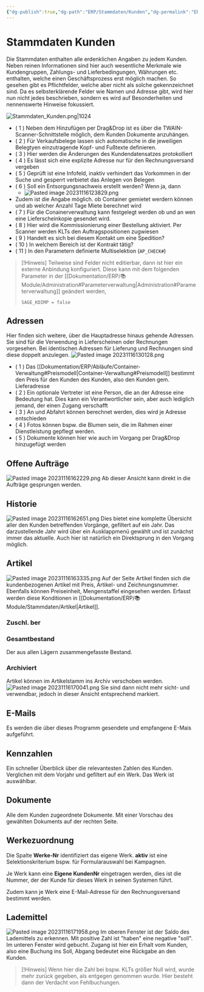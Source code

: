 ```yaml
---
{"dg-publish":true,"dg-path":"ERP/Stammdaten/Kunden","dg-permalink":"ERP/Stammdaten/Kunden","permalink":"/ERP/Stammdaten/Kunden/"}
---
```


# Stammdaten Kunden

Die Stammdaten enthalten alle erdenklichen Angaben zu jedem Kunden. Neben reinen Informationen sind hier auch wesentliche Merkmale wie Kundengruppen, Zahlungs- und Lieferbedingungen, Währungen etc. enthalten, welche einen Geschäftsprozess erst möglich machen. So gesehen gibt es Pflichtfelder, welche aber nicht als solche gekennzeichnet sind. 
Da es selbsterklärende Felder wie Namen und Adresse gibt, wird hier nun nicht jedes beschrieben, sondern es wird auf Besonderheiten und nennenswerte Hinweise fokussiert.  

![Stammdaten_Kunden.png|1024](/img/user/Assets/Stammdaten_Kunden.png)
- ( 1 ) Neben dem Hinzufügen per Drag&Drop ist es über die TWAIN-Scanner-Schnittstelle möglich, dem Kunden Dokumente anzuhängen. 
- ( 2 ) Für Verkaufsbelege lassen sich automatische in die jeweiligen Belegtyen einzutragende Kopf- und Fußtexte definieren. 
- ( 3 ) Hier werden die Änderungen des Kundendatensatzes protokolliert 
- ( 4 ) Es lässt sich eine explizite Adresse nur für den Rechnungsversand vergeben
- ( 5 ) Geprüft ist eine Infofeld, inaktiv verhindert das Vorkommen in der Suche und gesperrt verbietet das Anlegen von Belegen 
- ( 6 ) Soll ein Entsorgungsnachweis erstellt werden? Wenn ja, dann
  - ![Pasted image 20231116123829.png](/img/user/Assets/Pasted%20image%2020231116123829.png)
- Zudem ist die Angabe möglich. ob Container gemietet werdern können und ab welcher Anzahl Tage Miete berechnet wird 
- ( 7 ) Für die Conainerverwaltung kann festgelegt werden ob und an wen eine Lieferscheinkopie gesendet wird. 
- ( 8 ) Hier wird die Kommissionierung einer Bestellung aktiviert. Per Scanner werden KLTs den Auftragspositionen zugwiesen 
- ( 9 ) Handelt es sich bei diesem Kontakt um eine Spedition? 
- ( 10 ) In welchem Bereich ist der Kontrakt tätig? 
- ( 11 )  In den Parametern definierte Multiselektion (`AP_CHECK#`)

> [!Hinweis]
> Teilweise sind Felder nicht editierbar, dann ist hier ein externe Anbindung konfiguriert. Diese kann mit dem folgenden Parameter in der [[Dokumentation/ERP/📚 Module/Administration#Parameterverwaltung\|Administration#Parameterverwaltung]] geändert werden, 
> 
> `SAGE_KDIMP = false`
## Adressen 
Hier finden sich weitere, über die Hauptadresse hinaus gehende Adressen. Sie sind für die Verwendung in Lieferscheinen oder Rechnungen vorgesehen. Bei identischen Adressen für Lieferung und Rechnungen sind diese doppelt anzulegen.
![Pasted image 20231116130128.png](/img/user/Assets/Pasted%20image%2020231116130128.png)
- ( 1 ) Das [[Dokumentation/ERP/Abläufe/Container-Verwaltung#Preismodell\|Container-Verwaltung#Preismodell]] bestimmt den Preis für den Kunden des Kunden, also den Kunden gem. Lieferadresse 
- ( 2 ) Ein optionale Vertreter ist eine Person, die an der Adresse eine Bedeutung hat. Dies kann ein Verantwortlicher sein, aber auch lediglich jemand, der einen Zugang verschafft 
- ( 3 ) An und Abfahrt können berechnet werden, dies wird je Adresse entschieden
- ( 4 ) Fotos können bspw. die Blumen sein, die im Rahmen einer Dienstleistung gepflegt werden. 
- ( 5 ) Dokumente können hier wie auch im Vorgang per Drag&Drop hinzugefügt werden 
## Offene Aufträge 
![Pasted image 20231116162229.png](/img/user/Assets/Pasted%20image%2020231116162229.png)
Ab  dieser Ansicht kann direkt in die Aufträge gesprungen werden. 
## Historie
![Pasted image 20231116162651.png](/img/user/Assets/Pasted%20image%2020231116162651.png)
Dies bietet eine komplette Übersicht aller den Kunden betreffenden Vorgänge, gefiltert auf ein Jahr. Das darzustellende Jahr wird über ein Ausklappmenü gewählt und ist zunächst immer das aktuelle. Auch hier ist natürlich ein Direktsprung in den Vorgang möglich. 
## Artikel 
![Pasted image 20231116163335.png](/img/user/Assets/Pasted%20image%2020231116163335.png)
Auf der Seite Artikel finden sich die kundenbezogenen Artikel mit Preis, Artikel- und Zeichnungsnummer. Ebenfalls können Preiseinheit, Mengenstaffel eingesehen werden. 
Erfasst werden diese Konditionen in [[Dokumentation/ERP/📚 Module/Stammdaten/Artikel\|Artikel]].
### Zuschl. ber

### Gesamtbestand
Der aus allen Lägern zusammengefasste Bestand. 
### Archiviert 
Artikel können im Artikelstamm ins Archiv verschoben werden. 
![Pasted image 20231116170041.png](/img/user/Assets/Pasted%20image%2020231116170041.png)
Sie sind dann nicht mehr sicht- und verwendbar, jedoch in dieser Ansicht entsprechend markiert. 

## E-Mails
Es werden die über dieses Programm gesendete und empfangene E-Mais aufgeführt. 
## Kennzahlen 
Ein schneller Überblick über die relevantesten Zahlen des Kunden. Verglichen mit dem Vorjahr und gefiltert auf ein Werk. Das Werk ist auswählbar. 
## Dokumente 
Alle dem Kunden zugeordnete Dokumente. Mit einer Vorschau des gewählten Dokuments auf der rechten Seite. 
## Werkezuordnung 
Die Spalte **Werke-Nr** identifiziert das eigene Werk. **aktiv** ist eine Selektionskriterium bspw. für Formularauswahl bei Kampagnen.  

Je Werk kann eine **Eigene KundenNr** eingetragen werden, dies ist die Nummer, der der Kunde für dieses Werk in seinen Systemen führt. 

Zudem kann je Werk eine E-Mail-Adresse für den Rechnungsversand bestimmt werden.
## Lademittel 
![Pasted image 20231116171958.png](/img/user/Assets/Pasted%20image%2020231116171958.png)
Im oberen Fenster ist der Saldo des Lademittels zu erkennen. Mit positive Zahl ist "haben" eine negative "soll".
Im unteren Fenster wird gebucht. Zugang ist hier ein Erhalt vom Kunden, also eine Buchung ins Soll, Abgang bedeutet eine Rückgabe an den Kunden. 

> [!Hinweis]
> Wenn hier die Zahl bei bspw. KLTs größer Null wird, wurde mehr zurück gegeben, als entgegen genommen wurde. Hier besteht dann der Verdacht von Fehlbuchungen. 

